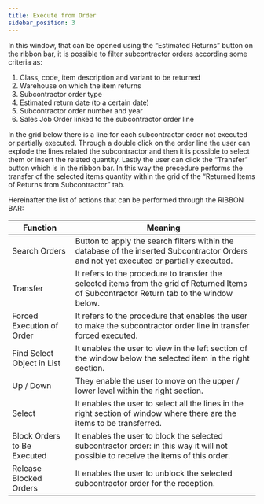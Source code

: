 ```yaml
---
title: Execute from Order
sidebar_position: 3
---
```


In this window, that can be opened using the “Estimated Returns” button on the ribbon bar, it is possible to filter subcontractor orders according some criteria as:


 1. Class, code, item description and variant to be returned
 2. Warehouse on which the item returns
 3. Subcontractor order type
 4. Estimated return date (to a certain date)
 5. Subcontractor order number and year
 6. Sales Job Order linked to the subcontractor order line

In the grid below there is a line for each subcontractor order not executed or partially executed. Through a double click on the order line the user can explode the lines related the subcontractor and then it is possible to select them or insert the related quantity. Lastly the user can click the “Transfer” button which is in the ribbon bar. In this way the precedure performs the transfer of the selected items quantity within the grid of the “Returned Items of Returns from Subcontractor” tab.

Hereinafter the list of actions that can be performed through the RIBBON BAR:



| Function | Meaning |
| --- | --- |
| Search Orders  | Button to apply the search filters within the database of the inserted Subcontractor Orders and not yet executed or partially executed. |
| Transfer | It refers to the procedure to transfer the selected items from the grid of Returned Items of Subcontractor Return tab to the window below. |
| Forced Execution of Order | It refers to the procedure that enables the user to make the subcontractor order line in transfer forced executed. |
| Find Select Object in List | It enables the user to view in the left section of the window below the selected item in the right section. |
| Up / Down | They enable the user to move on the upper / lower level within the right section. |
| Select  | It enables the user to select all the lines in the right section of window where there are the items to be transferred. |
| Block Orders to Be Executed | It enables the user to block the selected subcontractor order: in this way it will not possible to receive the items of this order. |
| Release Blocked Orders | It enables the user to unblock the selected subcontractor order for the reception. |







